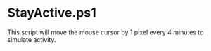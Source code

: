 # StayActive.ps1
This script will move the mouse cursor by 1 pixel every 4 minutes to simulate activity.
